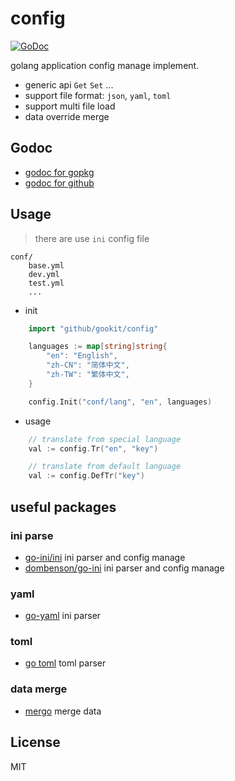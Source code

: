 # config

[![GoDoc](https://godoc.org/github.com/gookit/config?status.svg)](https://godoc.org/github.com/gookit/config)

golang application config manage implement. 

- generic api `Get` `Set` ...
- support file format: `json`, `yaml`, `toml`
- support multi file load
- data override merge

## Godoc

- [godoc for gopkg](https://godoc.org/gopkg.in/gookit/config.v1)
- [godoc for github](https://godoc.org/github.com/gookit/config)

## Usage

> there are use `ini` config file

```text
conf/
    base.yml
    dev.yml
    test.yml
    ...
```

- init

```go
    import "github/gookit/config"

    languages := map[string]string{
        "en": "English",
        "zh-CN": "简体中文",
        "zh-TW": "繁体中文",
    }

    config.Init("conf/lang", "en", languages)
```

- usage

```go
    // translate from special language
    val := config.Tr("en", "key")

    // translate from default language
    val := config.DefTr("key")
```

## useful packages

### ini parse

- [go-ini/ini](https://github.com/go-ini/ini) ini parser and config manage
- [dombenson/go-ini](https://github.com/dombenson/go-ini) ini parser and config manage

### yaml

- [go-yaml](https://github.com/go-yaml/yaml) ini parser


### toml

- [go toml](https://github.com/BurntSushi/toml) toml parser

### data merge

- [mergo](github.com/imdario/mergo) merge data

## License

MIT
